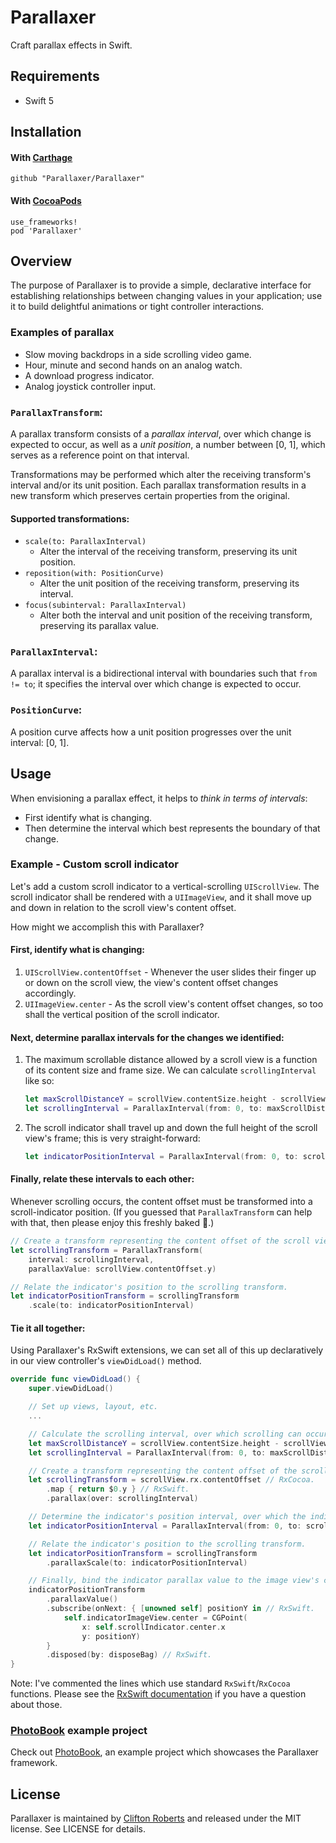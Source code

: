 # Parallaxer

Craft parallax effects in Swift.

## Requirements
- Swift 5

## Installation

#### With [Carthage](https://github.com/Carthage/Carthage)

```
github "Parallaxer/Parallaxer"
```

#### With [CocoaPods](https://github.com/CocoaPods/CocoaPods)

```
use_frameworks!
pod 'Parallaxer'
```

## Overview

The purpose of Parallaxer is to provide a simple, declarative interface for establishing relationships
between changing values in your application; use it to build delightful animations or tight controller interactions.

### Examples of parallax

- Slow moving backdrops in a side scrolling video game.
- Hour, minute and second hands on an analog watch. 
- A download progress indicator.
- Analog joystick controller input.

### `ParallaxTransform`: 

A parallax transform consists of a *parallax interval*, over which change is expected to occur,
as well as a *unit position*, a number between [0, 1], which serves as a reference point on that 
interval.

Transformations may be performed which alter the receiving transform's interval and/or its unit 
position. Each parallax transformation results in a new transform which preserves certain properties
from the original.

#### Supported transformations:

- `scale(to: ParallaxInterval)`
    - Alter the interval of the receiving transform, preserving its unit position.
- `reposition(with: PositionCurve)`
    - Alter the unit position of the receiving transform, preserving its interval.
- `focus(subinterval: ParallaxInterval)`
    - Alter both the interval and unit position of the receiving transform, preserving its parallax value.
    
### `ParallaxInterval`:

A parallax interval is a bidirectional interval with boundaries such that `from != to`; it specifies 
the interval over which change is expected to occur.

### `PositionCurve`:

A position curve affects how a unit position progresses over the unit interval: [0, 1].

## Usage

When envisioning a parallax effect, it helps to *think in terms of intervals*:
  - First identify what is changing.
  - Then determine the interval which best represents the boundary of that change. 

### Example - Custom scroll indicator

Let's add a custom scroll indicator to a vertical-scrolling `UIScrollView`. The scroll indicator 
shall be rendered with a `UIImageView`, and it shall move up and down in relation to the scroll view's
content offset.

How might we accomplish this with Parallaxer?

#### First, identify what is changing:

1) `UIScrollView.contentOffset` - Whenever the user slides their finger up or down on the scroll view, 
the view's content offset changes accordingly.
2) `UIImageView.center` - As the scroll view's content offset changes, so too shall the vertical position 
of the scroll indicator.

#### Next, determine parallax intervals for the changes we identified:

1) The maximum scrollable distance allowed by a scroll view is a function of its content size and frame size. 
We can calculate `scrollingInterval` like so:
    ```Swift
    let maxScrollDistanceY = scrollView.contentSize.height - scrollView.frame.height
    let scrollingInterval = ParallaxInterval(from: 0, to: maxScrollDistanceY)
    ```
2) The scroll indicator shall travel up and down the full height of the scroll view's frame; this is very straight-forward:
    ```Swift
    let indicatorPositionInterval = ParallaxInterval(from: 0, to: scrollView.frame.height)
    ```

#### Finally, relate these intervals to each other:

Whenever scrolling occurs, the content offset must be transformed into a scroll-indicator position. (If you guessed that `ParallaxTransform` can help with that, then please enjoy this freshly baked 🍪.)
```Swift
// Create a transform representing the content offset of the scroll view.
let scrollingTransform = ParallaxTransform(
    interval: scrollingInterval,
    parallaxValue: scrollView.contentOffset.y)

// Relate the indicator's position to the scrolling transform.
let indicatorPositionTransform = scrollingTransform
    .scale(to: indicatorPositionInterval)
```

#### Tie it all together:
Using Parallaxer's RxSwift extensions, we can set all of this up declaratively in our view controller's `viewDidLoad()` method. 

```Swift
override func viewDidLoad() {
    super.viewDidLoad()

    // Set up views, layout, etc.
    ...

    // Calculate the scrolling interval, over which scrolling can occur.
    let maxScrollDistanceY = scrollView.contentSize.height - scrollView.frame.height
    let scrollingInterval = ParallaxInterval(from: 0, to: maxScrollDistanceY)

    // Create a transform representing the content offset of the scroll view.
    let scrollingTransform = scrollView.rx.contentOffset // RxCocoa.
        .map { return $0.y } // RxSwift.
        .parallax(over: scrollingInterval)

    // Determine the indicator's position interval, over which the indicator can move.
    let indicatorPositionInterval = ParallaxInterval(from: 0, to: scrollView.frame.height)

    // Relate the indicator's position to the scrolling transform.
    let indicatorPositionTransform = scrollingTransform
        .parallaxScale(to: indicatorPositionInterval)

    // Finally, bind the indicator parallax value to the image view's center point.
    indicatorPositionTransform
        .parallaxValue()
        .subscribe(onNext: { [unowned self] positionY in // RxSwift.
            self.indicatorImageView.center = CGPoint(
                x: self.scrollIndicator.center.x
                y: positionY)
        }
        .disposed(by: disposeBag) // RxSwift.
}
```
Note: I've commented the lines which use standard `RxSwift`/`RxCocoa` functions. Please see the [RxSwift documentation](https://github.com/ReactiveX/RxSwift) if you have a question about those.

### [PhotoBook](https://github.com/Parallaxer/PhotoBook) example project

Check out [PhotoBook](https://github.com/Parallaxer/PhotoBook), an example project which showcases
the Parallaxer framework.

## License

Parallaxer is maintained by [Clifton Roberts](mailto:clifton.roberts@me.com) and released
under the MIT license. See LICENSE for details.
